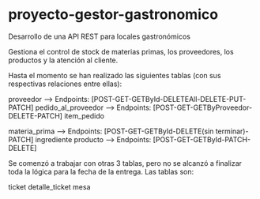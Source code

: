 # proyecto-gestor-gastronomico
Desarrollo de una API REST para locales gastronómicos

Gestiona el control de stock de materias primas, los proveedores, los productos y la atención al cliente.

Hasta el momento se han realizado las siguientes tablas (con sus respectivas relaciones entre ellas):

   proveedor --> Endpoints: [POST-GET-GETById-DELETEAll-DELETE-PUT-PATCH]
   pedido_al_proveedor --> Endpoints: [POST-GET-GETByProveedor-DELETE-PATCH]
   item_pedido

   materia_prima --> Endpoints: [POST-GET-GETById-DELETE(sin terminar)-PATCH]
   ingrediente
   producto --> Endpoints: [POST-GET-GETById-PATCH-DELETE]

Se comenzó a trabajar con otras 3 tablas, pero no se alcanzó a finalizar toda la lógica para la fecha de la entrega. Las tablas son:

   ticket
   detalle_ticket
   mesa

